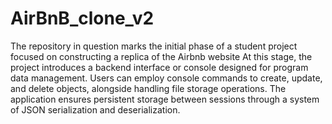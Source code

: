 # AirBnB_clone_v2
The repository in question marks the initial phase of a student project focused on constructing a replica of the Airbnb website
 At this stage, the project introduces a backend interface or console designed for program data management. Users can employ console commands to create, update, and delete objects, alongside handling file storage operations. The application ensures persistent storage between sessions through a system of JSON serialization and deserialization.
